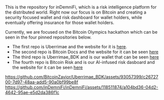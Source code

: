 This is the repository for inDemniFi, which is a risk intelligence platform for the distributed world. Right now our focus is on Bitcoin and creating a security focused wallet and risk dashboard for wallet holders, while eventually offering insurance for those wallet holders. 

Currently, we are focused on the Bitcoin Olympics hackathon which can be seen in the four pinned repositories below. 
- The first repo is Uberrimae and the website for it is [here](https://InsuringBitcoin.vercel.app).
- The second repo is Bitcoin Docs and the website for it can be seen [here](https://BitcoinDocs.vercel.app)
- The third repo is Uberrimae_BDK and is our wallet that can be seen [here](https://github.com/inDemniFi/Uberrimae_BDK)
- The fourth repo is Bitcoin Risk and is our AI-infused risk dasboard and the website for it can be seen [here](https://BitcoinRisk.vercel.app)


https://github.com/BitcoinZavior/Uberrimae_BDK/assets/93057399/c2672700-7d97-48aa-add5-90a0bf99be8f
https://github.com/inDemniFi/inDemniFi/assets/118511874/a104bd36-04d2-4642-95ae-e5d2da386f1c
